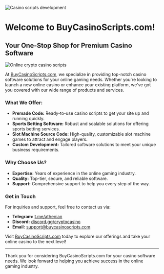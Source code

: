 ![Casino scripts development](https://casinoscripts.shop/wp-content/uploads/2024/03/Frame-588-1024x127.png)

# Welcome to BuyCasinoScripts.com!

## Your One-Stop Shop for Premium Casino Software


![Online crypto casino scripts](https://github.com/user-attachments/assets/fb3b626d-04cf-4fc6-a0ea-577bcdb6e63c)



At [BuyCasinoScripts.com](https://buycasinoscripts.com), we specialize in providing top-notch casino software solutions for your online gaming needs. Whether you're looking to launch a new online casino or enhance your existing platform, we've got you covered with our wide range of products and services.

### What We Offer:
- **Premade Code:** Ready-to-use casino scripts to get your site up and running quickly.
- **Sports Betting Software:** Robust and scalable solutions for offering sports betting services.
- **Slot Machine Source Code:** High-quality, customizable slot machine games to attract and engage players.
- **Custom Development:** Tailored software solutions to meet your unique business requirements.

### Why Choose Us?
- **Expertise:** Years of experience in the online gaming industry.
- **Quality:** Top-tier, secure, and reliable software.
- **Support:** Comprehensive support to help you every step of the way.

### Get in Touch
For inquiries and support, feel free to contact us via:
- **Telegram:** [t.me/athenian](https://t.me/athenian)
- **Discord:** [discord.gg/cryptocasino](https://discord.gg/cryptocasino)
- **Email:** [support@buycasinoscripts.com](mailto:support@buycasinoscripts.com)

Visit [BuyCasinoScripts.com](https://buycasinoscripts.com) today to explore our offerings and take your online casino to the next level!

---

Thank you for considering BuyCasinoScripts.com for your casino software needs. We look forward to helping you achieve success in the online gaming industry.
